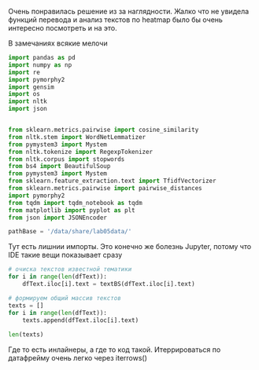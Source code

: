 Очень понравилась решение из за наглядности.
Жалко что не увидела функций перевода и анализ текстов по heatmap было бы очень интересно посмотреть и на это.

В замечаниях всякие мелочи

```python
import pandas as pd
import numpy as np
import re
import pymorphy2
import gensim
import os
import nltk
import json


from sklearn.metrics.pairwise import cosine_similarity
from nltk.stem import WordNetLemmatizer
from pymystem3 import Mystem
from nltk.tokenize import RegexpTokenizer
from nltk.corpus import stopwords
from bs4 import BeautifulSoup
from pymystem3 import Mystem
from sklearn.feature_extraction.text import TfidfVectorizer
from sklearn.metrics.pairwise import pairwise_distances
import pymorphy2
from tqdm import tqdm_notebook as tqdm
from matplotlib import pyplot as plt
from json import JSONEncoder

pathBase = '/data/share/lab05data/'
```
Тут есть лишнии импорты. Это конечно же болезнь Jupyter, потому что IDE такие вещи показывает сразу


```python
# очиска текстов известной тематики
for i in range(len(dfText)):
    dfText.iloc[i].text = textBS(dfText.iloc[i].text)
```

```python
# формируем общий массив текстов
texts = []
for i in range(len(dfText)):
    texts.append(dfText.iloc[i].text)
                            
len(texts)
```
Где то есть инлайнеры, а где то код такой. Итеррироваться по датафрейму очень легко через iterrows()
